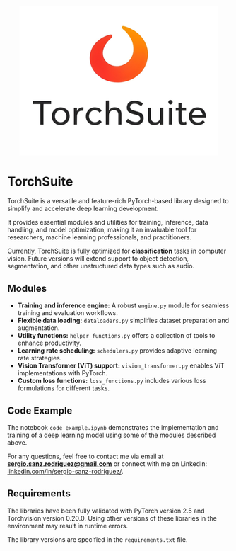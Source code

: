 <div align="center">
  <img src="images/logo_tochsuite_1_resized_1.jpg" alt="Into Picture" width="450"/>
</div>

# TorchSuite 
TorchSuite is a versatile and feature-rich PyTorch-based library designed to simplify and accelerate deep learning development.  

It provides essential modules and utilities for training, inference, data handling, and model optimization, making it an invaluable tool for researchers, machine learning professionals, and practitioners.  

Currently, TorchSuite is fully optimized for **classification** tasks in computer vision. Future versions will extend support to object detection, segmentation, and other unstructured data types such as audio.  

## Modules  

- **Training and inference engine:** A robust `engine.py` module for seamless training and evaluation workflows.  
- **Flexible data loading:** `dataloaders.py` simplifies dataset preparation and augmentation.  
- **Utility functions:** `helper_functions.py` offers a collection of tools to enhance productivity.  
- **Learning rate scheduling:** `schedulers.py` provides adaptive learning rate strategies.  
- **Vision Transformer (ViT) support:** `vision_transformer.py` enables ViT implementations with PyTorch.  
- **Custom loss functions:** `loss_functions.py` includes various loss formulations for different tasks.  

## Code Example  
The notebook `code_example.ipynb` demonstrates the implementation and training of a deep learning model using some of the modules described above.  

For any questions, feel free to contact me via email at **sergio.sanz.rodriguez@gmail.com** or connect with me on LinkedIn: [linkedin.com/in/sergio-sanz-rodriguez/](https://www.linkedin.com/in/sergio-sanz-rodriguez/).  

## Requirements

The libraries have been fully validated with PyTorch version 2.5 and Torchvision version 0.20.0. Using other versions of these libraries in the environment may result in runtime errors.

The library versions are specified in the `requirements.txt` file.

